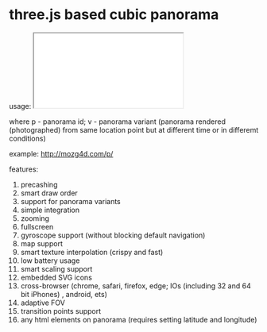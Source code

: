 # three.js based cubic panorama

usage: <iframe src="p.htm?p=2&v=3"></iframe>

where p - panorama id; v - panorama variant (panorama rendered (photographed) from same location point but at different time or in differemt conditions)

example: http://mozg4d.com/p/

features:
1. precashing
2. smart draw order
3. support for panorama variants
4. simple integration
5. zooming
6. fullscreen
7. gyroscope support (without blocking default navigation)
8. map support
9. smart texture interpolation (crispy and fast)
10. low battery usage
11. smart scaling support
12. embedded SVG icons
13. cross-browser (chrome, safari, firefox, edge; IOs (including 32 and 64 bit iPhones) , android, ets)
14. adaptive FOV
15. transition points support
16. any html elements on panorama (requires setting latitude and longitude)
